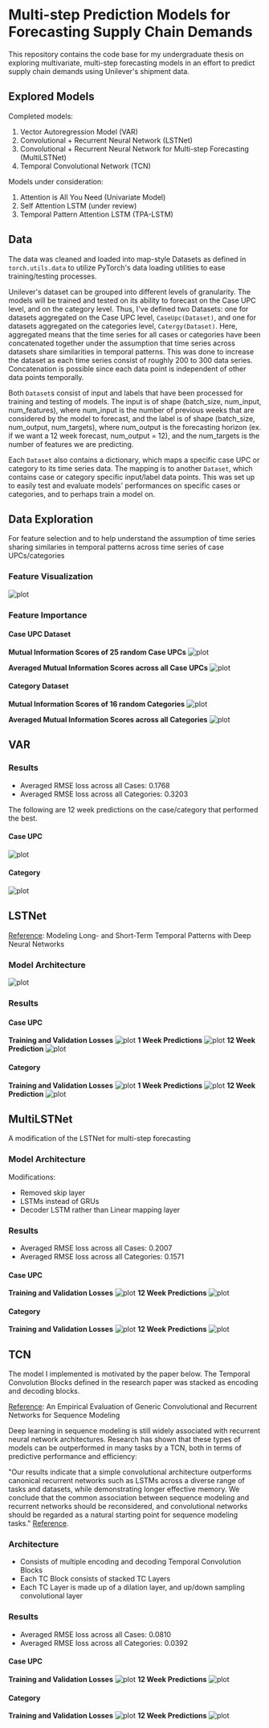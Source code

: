# Multi-step Prediction Models for Forecasting Supply Chain Demands

This repository contains the code base for my undergraduate thesis on exploring multivariate,
multi-step forecasting models in an effort to predict supply chain demands using Unilever's shipment
data. 

## Explored Models

Completed models:

1. Vector Autoregression Model (VAR) 
2. Convolutional + Recurrent Neural Network (LSTNet)
3. Convolutional + Recurrent Neural Network for Multi-step Forecasting (MultiLSTNet)
4. Temporal Convolutional Network (TCN)

Models under consideration:

1. Attention is All You Need (Univariate Model)
2. Self Attention LSTM (under review)
3. Temporal Pattern Attention LSTM (TPA-LSTM)

## Data
The data was cleaned and loaded into map-style Datasets as defined in `torch.utils.data`
to utilize PyTorch's data loading utilities to ease training/testing processes.

Unilever's dataset can be grouped into different levels of granularity. The models 
will be trained and tested on its ability to forecast on the Case UPC level, and on 
the category level. Thus, I've defined two Datasets: one for datasets aggregated on
the Case UPC level, `CaseUpc(Dataset)`, and one for datasets aggregated on the 
categories level, `Catergy(Dataset)`. Here, aggregated means that the time series
for all cases or categories have been concatenated together under the assumption 
that time series across datasets share similarities in temporal patterns. This 
was done to increase the dataset as each time series consist of roughly 200 to 300 
data series. Concatenation is possible since each data point is independent
of other data points temporally. 

Both `Dataset`s consist of input and labels that have been processed for 
training and testing of models. The input is of shape (batch_size, num_input, num_features),
where num_input is the number of previous weeks that are considered by the model
to forecast, and the label is of shape (batch_size, num_output, num_targets), where
num_output is the forecasting horizon (ex. if we want a 12 week forecast, num_output
= 12), and the num_targets is the number of features we are predicting.

Each `Dataset` also contains a dictionary, which maps a specific case UPC or category
to its time series data. The mapping is to another `Dataset`, which contains case
or category specific input/label data points. This was set up to easily test and
evaluate models' performances on specific cases or categories, and to perhaps train
a model on.

## Data Exploration
For feature selection and to help understand the assumption of time series sharing
similaries in temporal patterns across time series of case UPCs/categories

### Feature Visualization
![plot](figures/feature_visualizations.png)

### Feature Importance 
#### Case UPC Dataset
**Mutual Information Scores of 25 random Case UPCs**
![plot](figures/feature_importance_Case_UPC.png)

**Averaged Mutual Information Scores across all Case UPCs**
![plot](figures/feature_importance_Case_UPC_average.png)

#### Category Dataset
**Mutual Information Scores of 16 random Categories**
![plot](figures/feature_importance_Categories.png)

**Averaged Mutual Information Scores across all Categories**
![plot](figures/feature_importance_Categories_average.png)


## VAR
### Results
- Averaged RMSE loss across all Cases: 0.1768
- Averaged RMSE loss across all Categories: 0.3203

The following are 12 week predictions on the case/category
that performed the best.

#### Case UPC
![plot](figures/VAR_cases_12_step.png)

#### Category
![plot](figures/VAR_categories_12_step.png)

## LSTNet
[Reference]((https://arxiv.org/abs/1703.07015)): Modeling Long- and Short-Term Temporal Patterns with Deep Neural Networks

### Model Architecture
![plot](figures/LSTNet_arch.png)

### Results
#### Case UPC
**Training and Validation Losses**
![plot](figures/LSTNet_cases_loss.png)
**1 Week Predictions**
![plot](figures/LSTNet_cases_1_step.png)
**12 Week Prediction**
![plot](figures/LSTNet_cases_12_step.png)

#### Category
**Training and Validation Losses**
![plot](figures/LSTNet_categories_loss.png)
**1 Week Predictions**
![plot](figures/LSTNet_categories_1_step.png)
**12 Week Prediction**
![plot](figures/LSTNet_categories_12_step.png)

## MultiLSTNet
A modification of the LSTNet for multi-step forecasting 
### Model Architecture
Modifications:
- Removed skip layer
- LSTMs instead of GRUs
- Decoder LSTM rather than Linear mapping layer

### Results
- Averaged RMSE loss across all Cases: 0.2007
- Averaged RMSE loss across all Categories: 0.1571
#### Case UPC
**Training and Validation Losses**
![plot](figures/MultiLSTNet_cases_loss.png)
**12 Week Predictions**
![plot](figures/MultiLSTNet_cases_12_step.png)

#### Category
**Training and Validation Losses**
![plot](figures/MultiLSTNet_categories_loss.png)
**12 Week Predictions**
![plot](figures/MultiLSTNet_categories_12_step.png)

## TCN
The model I implemented is motivated by the paper below. The Temporal Convolution Blocks
defined in the research paper was stacked as encoding and decoding blocks.

[Reference](https://arxiv.org/pdf/1803.01271.pdf): An Empirical Evaluation of Generic Convolutional
and Recurrent Networks for Sequence Modeling

Deep learning in sequence modeling is still widely associated with 
recurrent neural network architectures. Research has shown that these types of 
models can be outperformed in many tasks by a TCN, both in terms of predictive 
performance and efficiency:

"Our results indicate that a simple convolutional architecture outperforms canonical recurrent networks
such as LSTMs across a diverse range of tasks
and datasets, while demonstrating longer effective
memory. We conclude that the common association between sequence modeling and recurrent
networks should be reconsidered, and convolutional networks should be regarded as a natural
starting point for sequence modeling tasks." [Reference](https://arxiv.org/pdf/1803.01271.pdf).

### Architecture
- Consists of multiple encoding and decoding Temporal Convolution Blocks
- Each TC Block consists of stacked TC Layers
- Each TC Layer is made up of a dilation layer, and up/down sampling convolutional layer

### Results
- Averaged RMSE loss across all Cases: 0.0810
- Averaged RMSE loss across all Categories: 0.0392
#### Case UPC
**Training and Validation Losses**
![plot](figures/TCN_cases_loss.png)
**12 Week Predictions**
![plot](figures/TCN_cases_12_step.png)

#### Category
**Training and Validation Losses**
![plot](figures/TCN_categories_loss.png)
**12 Week Predictions**
![plot](figures/TCN_categories_12_step.png)








